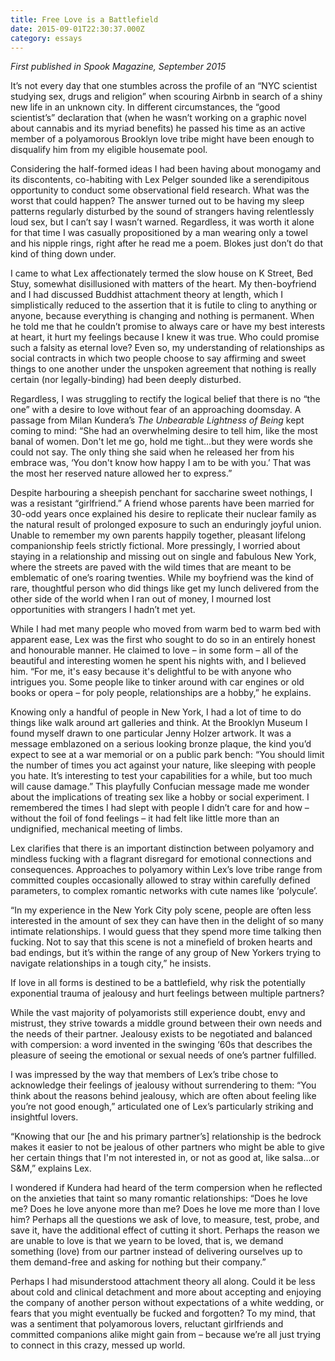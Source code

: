 ```yaml
---
title: Free Love is a Battlefield
date: 2015-09-01T22:30:37.000Z
category: essays
---
```

*First published in Spook Magazine, September 2015*

It’s not every day that one stumbles across the profile of an “NYC scientist studying sex, drugs and religion” when scouring Airbnb in search of a shiny new life in an unknown city. In different circumstances, the “good scientist’s” declaration that (when he wasn’t working on a graphic novel about cannabis and its myriad benefits) he passed his time as an active member of a polyamorous Brooklyn love tribe might have been enough to disqualify him from my eligible housemate pool. 

Considering the half-formed ideas I had been having about monogamy and its discontents, co-habiting with Lex Pelger sounded like a serendipitous opportunity to conduct some observational field research. What was the worst that could happen? The answer turned out to be having my sleep patterns regularly disturbed by the sound of strangers having relentlessly loud sex, but I can’t say I wasn’t warned. Regardless, it was worth it alone for that time I was casually propositioned by a man wearing only a towel and his nipple rings, right after he read me a poem. Blokes just don’t do that kind of thing down under. 

I came to what Lex affectionately termed the slow house on K Street, Bed Stuy, somewhat disillusioned with matters of the heart. My then-boyfriend and I had discussed Buddhist attachment theory at length, which I simplistically reduced to the assertion that it is futile to cling to anything or anyone, because everything is changing and nothing is permanent. When he told me that he couldn’t promise to always care or have my best interests at heart, it hurt my feelings because I knew it was true. Who could promise such a falsity as eternal love? Even so, my understanding of relationships as social contracts in which two people choose to say affirming and sweet things to one another under the unspoken agreement that nothing is really certain (nor legally-binding) had been deeply disturbed. 

Regardless, I was struggling to rectify the logical belief that there is no “the one” with a desire to love without fear of an approaching doomsday. A passage from Milan Kundera’s _The Unbearable Lightness of Being_ kept coming to mind: “She had an overwhelming desire to tell him, like the most banal of women. Don't let me go, hold me tight…but they were words she could not say. The only thing she said when he released her from his embrace was, ‘You don't know how happy I am to be with you.’ That was the most her reserved nature allowed her to express.” 

Despite harbouring a sheepish penchant for saccharine sweet nothings, I was a resistant “girlfriend.” A friend whose parents have been married for 30-odd years once explained his desire to replicate their nuclear family as the natural result of prolonged exposure to such an enduringly joyful union.  Unable to remember my own parents happily together, pleasant lifelong companionship feels strictly fictional. More pressingly, I worried about staying in a relationship and missing out on single and fabulous New York, where the streets are paved with the wild times that are meant to be emblematic of one’s roaring twenties. While my boyfriend was the kind of rare, thoughtful person who did things like get my lunch delivered from the other side of the world when I ran out of money, I mourned lost opportunities with strangers I hadn’t met yet. 

While I had met many people who moved from warm bed to warm bed with apparent ease, Lex was the first who sought to do so in an entirely honest and honourable manner. He claimed to love – in some form – all of the beautiful and interesting women he spent his nights with, and I believed him. “For me, it's easy because it's delightful to be with anyone who intrigues you. Some people like to tinker around with car engines or old books or opera – for poly people, relationships are a hobby,” he explains. 

Knowing only a handful of people in New York, I had a lot of time to do things like walk around art galleries and think. At the Brooklyn Museum I found myself drawn to one particular Jenny Holzer artwork. It was a message emblazoned on a serious looking bronze plaque, the kind you’d expect to see at a war memorial or on a public park bench: “You should limit the number of times you act against your nature, like sleeping with people you hate. It’s interesting to test your capabilities for a while, but too much will cause damage.” This playfully Confucian message made me wonder about the implications of treating sex like a hobby or social experiment. I remembered the times I had slept with people I didn’t care for and how – without the foil of fond feelings – it had felt like little more than an undignified, mechanical meeting of limbs. 

Lex clarifies that there is an important distinction between polyamory and mindless fucking with a flagrant disregard for emotional connections and consequences. Approaches to polyamory within Lex’s love tribe range from committed couples occasionally allowed to stray within carefully defined parameters, to complex romantic networks with cute names like ‘polycule’. 

“In my experience in the New York City poly scene, people are often less interested in the amount of sex they can have then in the delight of so many intimate relationships. I would guess that they spend more time talking then fucking. Not to say that this scene is not a minefield of broken hearts and bad endings, but it’s within the range of any group of New Yorkers trying to navigate relationships in a tough city,” he insists.

If love in all forms is destined to be a battlefield, why risk the potentially exponential trauma of jealousy and hurt feelings between multiple partners? 

While the vast majority of polyamorists still experience doubt, envy and mistrust, they strive towards a middle ground between their own needs and the needs of their partner. Jealousy exists to be negotiated and balanced with compersion: a word invented in the swinging ‘60s that describes the pleasure of seeing the emotional or sexual needs of one’s partner fulfilled.

I was impressed by the way that members of Lex’s tribe chose to acknowledge their feelings of jealousy without surrendering to them: “You think about the reasons behind jealousy, which are often about feeling like you’re not good enough,” articulated one of Lex’s particularly striking and insightful lovers. 

“Knowing that our \[he and his primary partner’s] relationship is the bedrock makes it easier to not be jealous of other partners who might be able to give her certain things that I'm not interested in, or not as good at, like salsa…or S&M,” explains Lex. 

I wondered if Kundera had heard of the term compersion when he reflected on the anxieties that taint so many romantic relationships: “Does he love me? Does he love anyone more than me? Does he love me more than I love him? Perhaps all the questions we ask of love, to measure, test, probe, and save it, have the additional effect of cutting it short. Perhaps the reason we are unable to love is that we yearn to be loved, that is, we demand something (love) from our partner instead of delivering ourselves up to them demand-free and asking for nothing but their company.” 

Perhaps I had misunderstood attachment theory all along. Could it be less about cold and clinical detachment and more about accepting and enjoying the company of another person without expectations of a white wedding, or fears that you might eventually be fucked and forgotten? To my mind, that was a sentiment that polyamorous lovers, reluctant girlfriends and committed companions alike might gain from – because we’re all just trying to connect in this crazy, messed up world.
